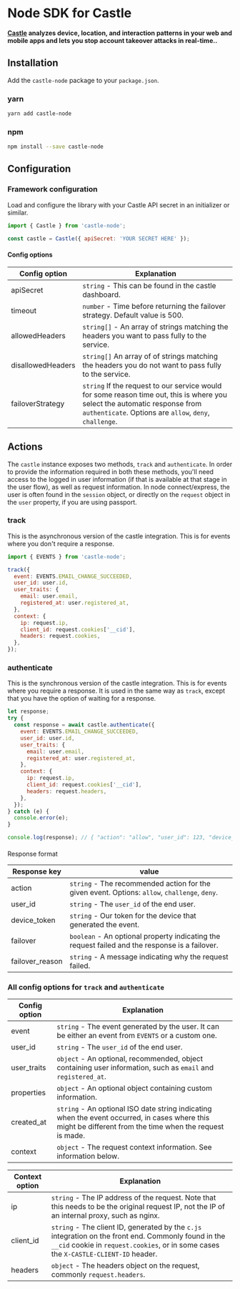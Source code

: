 # Node SDK for Castle

**[Castle](https://castle.io) analyzes device, location, and interaction patterns in your web and mobile apps and lets you stop account takeover attacks in real-time..**

## Installation

Add the `castle-node` package to your `package.json`.

### yarn

```bash
yarn add castle-node
```

### npm

```bash
npm install --save castle-node
```

## Configuration

### Framework configuration

Load and configure the library with your Castle API secret in an initializer or similar.

```js
import { Castle } from 'castle-node';

const castle = Castle({ apiSecret: 'YOUR SECRET HERE' });
```

#### Config options

| Config option     | Explanation                                                                                                                                                                           |
| ----------------- | ------------------------------------------------------------------------------------------------------------------------------------------------------------------------------------- |
| apiSecret         | `string` - This can be found in the castle dashboard.                                                                                                                                 |
| timeout           | `number` - Time before returning the failover strategy. Default value is 500.                                                                                                         |
| allowedHeaders    | `string[]` - An array of strings matching the headers you want to pass fully to the service.                                                                                          |
| disallowedHeaders | `string[]` An array of of strings matching the headers you do not want to pass fully to the service.                                                                                  |
| failoverStrategy  | `string` If the request to our service would for some reason time out, this is where you select the automatic response from `authenticate`. Options are `allow`, `deny`, `challenge`. |

## Actions

The `castle` instance exposes two methods, `track` and `authenticate`. In order to provide the information required in both these methods, you'll need access to the logged in user information (if that is available at that stage in the user flow), as well as request information. In node connect/express, the user is often found in the `session` object, or directly on the `request` object in the `user` property, if you are using passport.

### track

This is the asynchronous version of the castle integration. This is for events where you don't require a response.

```js
import { EVENTS } from 'castle-node';

track({
  event: EVENTS.EMAIL_CHANGE_SUCCEEDED,
  user_id: user.id,
  user_traits: {
    email: user.email,
    registered_at: user.registered_at,
  },
  context: {
    ip: request.ip,
    client_id: request.cookies['__cid'],
    headers: request.cookies,
  },
});
```

### authenticate

This is the synchronous version of the castle integration. This is for events where you require a response. It is used in the same way as `track`, except that you have the option of waiting for a response.

```js
let response;
try {
  const response = await castle.authenticate({
    event: EVENTS.EMAIL_CHANGE_SUCCEEDED,
    user_id: user.id,
    user_traits: {
      email: user.email,
      registered_at: user.registered_at,
    },
    context: {
      ip: request.ip,
      client_id: request.cookies['__cid'],
      headers: request.headers,
    },
  });
} catch (e) {
  console.error(e);
}

console.log(response); // { "action": "allow", "user_id": 123, "device_token": "eyj...." }
```

####

Response format

| Response key    | value                                                                                          |
| --------------- | ---------------------------------------------------------------------------------------------- |
| action          | `string` - The recommended action for the given event. Options: `allow`, `challenge`, `deny`.  |
| user_id         | `string` - The `user_id` of the end user.                                                      |
| device_token    | `string` - Our token for the device that generated the event.                                  |
| failover        | `boolean` - An optional property indicating the request failed and the response is a failover. |
| failover_reason | `string` - A message indicating why the request failed.                                        |

### All config options for `track` and `authenticate`

| Config option | Explanation                                                                                                                                               |
| ------------- | --------------------------------------------------------------------------------------------------------------------------------------------------------- |
| event         | `string` - The event generated by the user. It can be either an event from `EVENTS` or a custom one.                                                      |
| user_id       | `string` - The `user_id` of the end user.                                                                                                                 |
| user_traits   | `object` - An optional, recommended, object containing user information, such as `email` and `registered_at`.                                             |
| properties    | `object` - An optional object containing custom information.                                                                                              |
| created_at    | `string` - An optional ISO date string indicating when the event occurred, in cases where this might be different from the time when the request is made. |
| context       | `object` - The request context information. See information below.                                                                                        |

| Context option | Explanation                                                                                                                                                                                  |
| -------------- | -------------------------------------------------------------------------------------------------------------------------------------------------------------------------------------------- |
| ip             | `string` - The IP address of the request. Note that this needs to be the original request IP, not the IP of an internal proxy, such as nginx.                                                |
| client_id      | `string` - The client ID, generated by the `c.js` integration on the front end. Commonly found in the `__cid` cookie in `request.cookies`, or in some cases the `X-CASTLE-CLIENT-ID` header. |
| headers        | `object` - The headers object on the request, commonly `request.headers`.                                                                                                                    |
